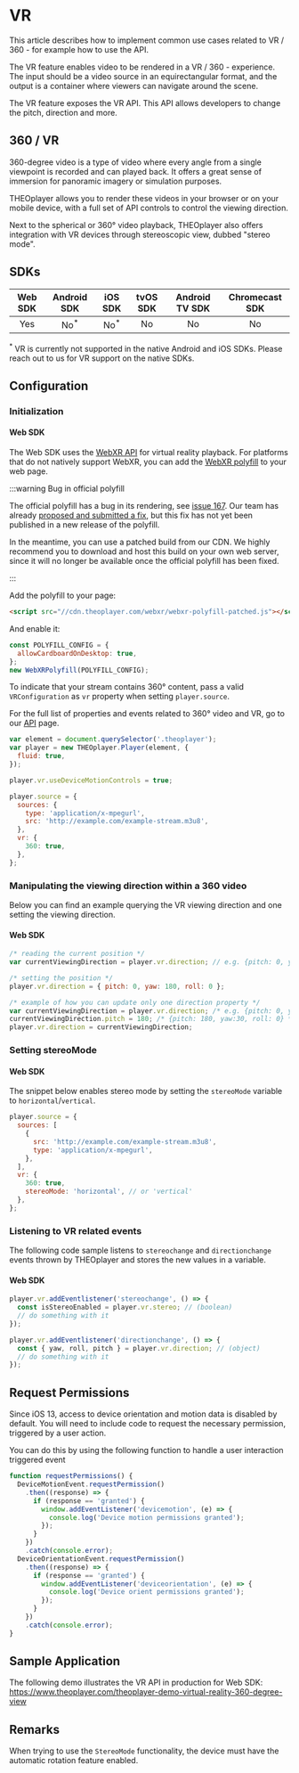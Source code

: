 # VR

This article describes how to implement common use cases related to VR / 360 - for example how to use the API.

The VR feature enables video to be rendered in a VR / 360 - experience. The input should be a video source in an equirectangular format, and the output is a container where viewers can navigate around the scene.

The VR feature exposes the VR API. This API allows developers to change the pitch, direction and more.

## 360 / VR

360-degree video is a type of video where every angle from a single viewpoint is recorded and can played back. It offers a great sense of immersion for panoramic imagery or simulation purposes.

THEOplayer allows you to render these videos in your browser or on your mobile device, with a full set of API controls to control the viewing direction.

Next to the spherical or 360° video playback, THEOplayer also offers integration with VR devices through stereoscopic view, dubbed "stereo mode".

## SDKs

| Web SDK |   Android SDK   |     iOS SDK     | tvOS SDK | Android TV SDK | Chromecast SDK |
| :-----: | :-------------: | :-------------: | :------: | :------------: | :------------: |
|   Yes   | No<sup>\*</sup> | No<sup>\*</sup> |    No    |       No       |       No       |

<sup>\*</sup> VR is currently not supported in the native Android and iOS SDKs. Please reach out to us for VR support on the native SDKs.

## Configuration

### Initialization

#### Web SDK

The Web SDK uses the [WebXR API](https://developer.mozilla.org/en-US/docs/Web/API/WebXR_Device_API) for virtual reality playback.
For platforms that do not natively support WebXR, you can add the [WebXR polyfill](https://github.com/immersive-web/webxr-polyfill) to your web page.

:::warning Bug in official polyfill

The official polyfill has a bug in its rendering, see [issue 167](https://github.com/immersive-web/webxr-polyfill/issues/167).
Our team has already [proposed and submitted a fix](https://github.com/immersive-web/webxr-polyfill/pull/168),
but this fix has not yet been published in a new release of the polyfill.

In the meantime, you can use a patched build from our CDN.
We highly recommend you to download and host this build on your own web server,
since it will no longer be available once the official polyfill has been fixed.

:::

Add the polyfill to your page:

```html
<script src="//cdn.theoplayer.com/webxr/webxr-polyfill-patched.js"></script>
```

And enable it:

```js
const POLYFILL_CONFIG = {
  allowCardboardOnDesktop: true,
};
new WebXRPolyfill(POLYFILL_CONFIG);
```

To indicate that your stream contains 360° content, pass a valid `VRConfiguration` as `vr` property when setting `player.source`.

For the full list of properties and events related to 360° video and VR, go to our [API](pathname:///theoplayer/v8/api-reference/web/interfaces/VR.html) page.

```js
var element = document.querySelector('.theoplayer');
var player = new THEOplayer.Player(element, {
  fluid: true,
});

player.vr.useDeviceMotionControls = true;

player.source = {
  sources: {
    type: 'application/x-mpegurl',
    src: 'http://example.com/example-stream.m3u8',
  },
  vr: {
    360: true,
  },
};
```

### Manipulating the viewing direction within a 360 video

Below you can find an example querying the VR viewing direction and one setting the viewing direction.

#### Web SDK

```js
/* reading the current position */
var currentViewingDirection = player.vr.direction; // e.g. {pitch: 0, yaw: 0, roll: 0}

/* setting the position */
player.vr.direction = { pitch: 0, yaw: 180, roll: 0 };

/* example of how you can update only one direction property */
var currentViewingDirection = player.vr.direction; /* e.g. {pitch: 0, yaw: 30, roll: 0} */
currentViewingDirection.pitch = 180; /* {pitch: 180, yaw:30, roll: 0} */
player.vr.direction = currentViewingDirection;
```

### Setting stereoMode

#### Web SDK

The snippet below enables stereo mode by setting the `stereoMode` variable to `horizontal`/`vertical`.

```js
player.source = {
  sources: [
    {
      src: 'http://example.com/example-stream.m3u8',
      type: 'application/x-mpegurl',
    },
  ],
  vr: {
    360: true,
    stereoMode: 'horizontal', // or 'vertical'
  },
};
```

### Listening to VR related events

The following code sample listens to `stereochange` and `directionchange` events thrown by THEOplayer and stores the new values in a variable.

#### Web SDK

```js
player.vr.addEventlistener('stereochange', () => {
  const isStereoEnabled = player.vr.stereo; // (boolean)
  // do something with it
});

player.vr.addEventlistener('directionchange', () => {
  const { yaw, roll, pitch } = player.vr.direction; // (object)
  // do something with it
});
```

## Request Permissions

Since iOS 13, access to device orientation and motion data is disabled by default. You will need to include code to request the necessary permission, triggered by a user action.

You can do this by using the following function to handle a user interaction triggered event

```js
function requestPermissions() {
  DeviceMotionEvent.requestPermission()
    .then((response) => {
      if (response == 'granted') {
        window.addEventListener('devicemotion', (e) => {
          console.log('Device motion permissions granted');
        });
      }
    })
    .catch(console.error);
  DeviceOrientationEvent.requestPermission()
    .then((response) => {
      if (response == 'granted') {
        window.addEventListener('deviceorientation', (e) => {
          console.log('Device orient permissions granted');
        });
      }
    })
    .catch(console.error);
}
```

## Sample Application

The following demo illustrates the VR API in production for Web SDK: https://www.theoplayer.com/theoplayer-demo-virtual-reality-360-degree-view

## Remarks

When trying to use the `StereoMode` functionality, the device must have the automatic rotation feature enabled.
